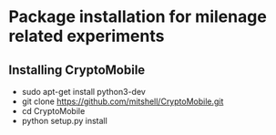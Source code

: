 # Package installation for milenage related experiments

## Installing CryptoMobile
* sudo apt-get install python3-dev
* git clone https://github.com/mitshell/CryptoMobile.git
* cd CryptoMobile
* python setup.py install
